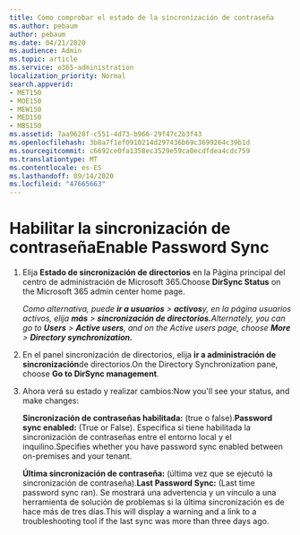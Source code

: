 ```yaml
---
title: Cómo comprobar el estado de la sincronización de contraseña
ms.author: pebaum
author: pebaum
ms.date: 04/21/2020
ms.audience: Admin
ms.topic: article
ms.service: o365-administration
localization_priority: Normal
search.appverid:
- MET150
- MOE150
- MEW150
- MED150
- MBS150
ms.assetid: 7aa9628f-c551-4d73-b966-29f47c2b3f43
ms.openlocfilehash: 3b8a7f1ef0910214d297436b69c3699264c39b1d
ms.sourcegitcommit: c6692ce0fa1358ec3529e59ca0ecdfdea4cdc759
ms.translationtype: MT
ms.contentlocale: es-ES
ms.lasthandoff: 09/14/2020
ms.locfileid: "47665663"
---
```

# <a name="enable-password-sync"></a><span data-ttu-id="c3b1c-102">Habilitar la sincronización de contraseña</span><span class="sxs-lookup"><span data-stu-id="c3b1c-102">Enable Password Sync</span></span>

1.  <span data-ttu-id="c3b1c-103">Elija **Estado de sincronización de directorios** en la Página principal del centro de administración de Microsoft 365.</span><span class="sxs-lookup"><span data-stu-id="c3b1c-103">Choose **DirSync Status** on the Microsoft 365 admin center home page.</span></span> 
    
     <span data-ttu-id="c3b1c-104">*Como alternativa, puede **ir a usuarios** \> **activos**y, en la página usuarios activos, elija **más** \> **sincronización de directorios.***</span><span class="sxs-lookup"><span data-stu-id="c3b1c-104">*Alternately, you can go to **Users** \> **Active users**, and on the Active users page, choose **More** \> **Directory synchronization.***</span></span> 
    
2. <span data-ttu-id="c3b1c-105">En el panel sincronización de directorios, elija **ir a administración de sincronización**de directorios.</span><span class="sxs-lookup"><span data-stu-id="c3b1c-105">On the Directory Synchronization pane, choose **Go to DirSync management**.</span></span> 
    
3. <span data-ttu-id="c3b1c-106">Ahora verá su estado y realizar cambios:</span><span class="sxs-lookup"><span data-stu-id="c3b1c-106">Now you'll see your status, and make changes:</span></span>
    
    <span data-ttu-id="c3b1c-107">**Sincronización de contraseñas habilitada:** (true o false).</span><span class="sxs-lookup"><span data-stu-id="c3b1c-107">**Password sync enabled:** (True or False).</span></span> <span data-ttu-id="c3b1c-108">Especifica si tiene habilitada la sincronización de contraseñas entre el entorno local y el inquilino.</span><span class="sxs-lookup"><span data-stu-id="c3b1c-108">Specifies whether you have password sync enabled between on-premises and your tenant.</span></span> 
    
    <span data-ttu-id="c3b1c-109">**Última sincronización de contraseña:** (última vez que se ejecutó la sincronización de contraseña).</span><span class="sxs-lookup"><span data-stu-id="c3b1c-109">**Last Password Sync:** (Last time password sync ran).</span></span> <span data-ttu-id="c3b1c-110">Se mostrará una advertencia y un vínculo a una herramienta de solución de problemas si la última sincronización es de hace más de tres días.</span><span class="sxs-lookup"><span data-stu-id="c3b1c-110">This will display a warning and a link to a troubleshooting tool if the last sync was more than three days ago.</span></span> 
    

